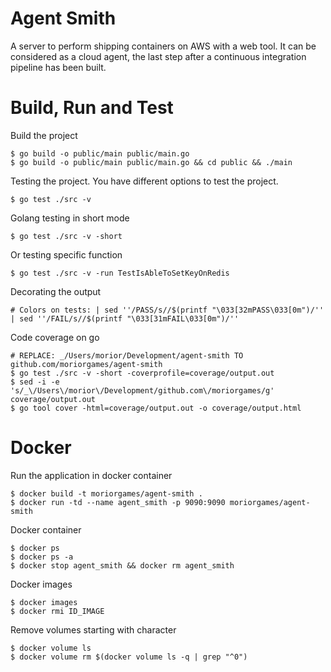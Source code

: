 Agent Smith
===========

A server to perform shipping containers on AWS with a web tool.
It can be considered as a cloud agent, the last step after a continuous integration pipeline has been built.

# Build, Run and Test

Build the project
```
$ go build -o public/main public/main.go
$ go build -o public/main public/main.go && cd public && ./main
```

Testing the project. You have different options to test the project.
```
$ go test ./src -v
```

Golang testing in short mode
```
$ go test ./src -v -short
```

Or testing specific function
```
$ go test ./src -v -run TestIsAbleToSetKeyOnRedis
```

Decorating the output
```
# Colors on tests: | sed ''/PASS/s//$(printf "\033[32mPASS\033[0m")/'' | sed ''/FAIL/s//$(printf "\033[31mFAIL\033[0m")/''
```

Code coverage on go
```
# REPLACE: _/Users/morior/Development/agent-smith TO github.com/moriorgames/agent-smith
$ go test ./src -v -short -coverprofile=coverage/output.out
$ sed -i -e 's/_\/Users\/morior\/Development/github.com\/moriorgames/g' coverage/output.out
$ go tool cover -html=coverage/output.out -o coverage/output.html 
```

# Docker

Run the application in docker container

```
$ docker build -t moriorgames/agent-smith .
$ docker run -td --name agent_smith -p 9090:9090 moriorgames/agent-smith
```

Docker container

```
$ docker ps
$ docker ps -a
$ docker stop agent_smith && docker rm agent_smith
```

Docker images

```
$ docker images
$ docker rmi ID_IMAGE
```

Remove volumes starting with character

```
$ docker volume ls
$ docker volume rm $(docker volume ls -q | grep "^0")
```
